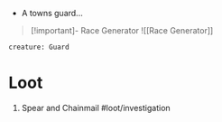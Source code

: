 - A towns guard...
>[!important]- Race Generator 
>![[Race Generator]]

```statblock
creature: Guard
```
# Loot
1. Spear and Chainmail #loot/investigation 


